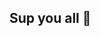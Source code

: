 ## Sup you all 🗿

<!--
- 🎓 I’m a CS student at Ben-Gurion University of the Negev
- 🤔 I’m looking for help with advanced threading tips on Java
- 📫 How to reach me: ofekesse@post.bgu.ac.il
- ⚡ Fun fact: There is an American Football league in Israel that I'm currently playing at.
-->
